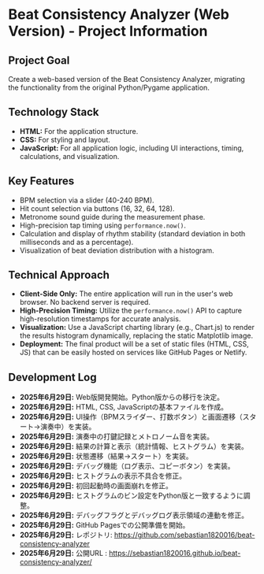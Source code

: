 # Beat Consistency Analyzer (Web Version) - Project Information

## Project Goal
Create a web-based version of the Beat Consistency Analyzer, migrating the functionality from the original Python/Pygame application.

## Technology Stack
- **HTML:** For the application structure.
- **CSS:** For styling and layout.
- **JavaScript:** For all application logic, including UI interactions, timing, calculations, and visualization.

## Key Features
- BPM selection via a slider (40-240 BPM).
- Hit count selection via buttons (16, 32, 64, 128).
- Metronome sound guide during the measurement phase.
- High-precision tap timing using `performance.now()`.
- Calculation and display of rhythm stability (standard deviation in both milliseconds and as a percentage).
- Visualization of beat deviation distribution with a histogram.

## Technical Approach
- **Client-Side Only:** The entire application will run in the user's web browser. No backend server is required.
- **High-Precision Timing:** Utilize the `performance.now()` API to capture high-resolution timestamps for accurate analysis.
- **Visualization:** Use a JavaScript charting library (e.g., Chart.js) to render the results histogram dynamically, replacing the static Matplotlib image.
- **Deployment:** The final product will be a set of static files (HTML, CSS, JS) that can be easily hosted on services like GitHub Pages or Netlify.

## Development Log
- **2025年6月29日:** Web版開発開始。Python版からの移行を決定。
- **2025年6月29日:** HTML, CSS, JavaScriptの基本ファイルを作成。
- **2025年6月29日:** UI操作（BPMスライダー、打数ボタン）と画面遷移（スタート→演奏中）を実装。
- **2025年6月29日:** 演奏中の打鍵記録とメトロノーム音を実装。
- **2025年6月29日:** 結果の計算と表示（統計情報、ヒストグラム）を実装。
- **2025年6月29日:** 状態遷移（結果→スタート）を実装。
- **2025年6月29日:** デバッグ機能（ログ表示、コピーボタン）を実装。
- **2025年6月29日:** ヒストグラムの表示不具合を修正。
- **2025年6月29日:** 初回起動時の画面崩れを修正。
- **2025年6月29日:** ヒストグラムのビン設定をPython版と一致するように調整。
- **2025年6月29日:** デバッグフラグとデバッグログ表示領域の連動を修正。
- **2025年6月29日:** GitHub Pagesでの公開準備を開始。
- **2025年6月29日:** レポジトリ: https://github.com/sebastian1820016/beat-consistency-analyzer
- **2025年6月29日:** 公開URL   : https://sebastian1820016.github.io/beat-consistency-analyzer/
